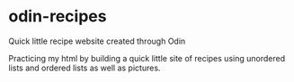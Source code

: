 # odin-recipes
Quick little recipe website created through Odin

Practicing my html by building a quick little site of recipes using unordered lists and ordered lists as well as pictures. 

